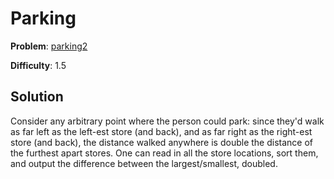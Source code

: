 # Parking

**Problem**: [parking2](https://open.kattis.com/problems/parking2)

**Difficulty**: 1.5

## Solution

Consider any arbitrary point where the person could park: since they'd walk as far left as the left-est store (and back), and as far right as the right-est store (and back), the distance walked anywhere is double the distance of the furthest apart stores. One can read in all the store locations, sort them, and output the difference between the largest/smallest, doubled.
